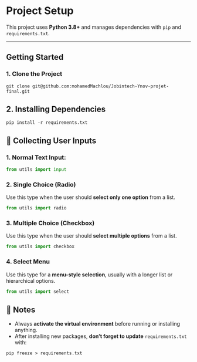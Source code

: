 
# Project Setup

This project uses **Python 3.8+** and manages dependencies with `pip` and `requirements.txt`.

---

## Getting Started

### 1. Clone the Project

```
git clone git@github.com:mohamedMachlou/Jobintech-Ynov-projet-final.git
```

## 2. Installing Dependencies

```
pip install -r requirements.txt
```


## 📝 Collecting User Inputs
### 1. Normal Text Input: 

```python
from utils import input
```

### 2. Single Choice (Radio)

Use this type when the user should **select only one option** from a list.

```python
from utils import radio
```

### 3. Multiple Choice (Checkbox)

Use this type when the user should **select multiple options** from a list.

```python
from utils import checkbox
```

### 4. Select Menu

Use this type for a **menu-style selection**, usually with a longer list or hierarchical options.

```python
from utils import select
```
## 📝 Notes

- Always **activate the virtual environment** before running or installing anything.  
- After installing new packages, **don’t forget to update** `requirements.txt` with:

```
pip freeze > requirements.txt
```


